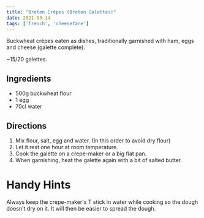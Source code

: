 ```yaml
---
title: "Breton Crêpes (Breton Galettes)"
date: 2021-03-14
tags: ['french', 'cheesefare']
---
```

Buckwheat crêpes eaten as dishes, traditionally garnished with ham, eggs and cheese (galette complète).

~15/20 galettes.

## Ingredients

- 500g buckwheat flour
- 1 egg
- 70cl water

## Directions

1. Mix flour, salt, egg and water. (In this order to avoid dry flour)
2. Let it rest one hour at room temperature.
3. Cook the galette on a crepe-maker or a big flat pan.
4. When garnishing, heat the galette again with a bit of salted butter.

# Handy Hints

Always keep the crepe-maker's T stick in water while cooking so the dough doesn't dry on it.
It will then be easier to spread the dough.
